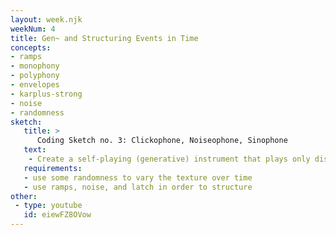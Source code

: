 ```yaml
---
layout: week.njk
weekNum: 4
title: Gen~ and Structuring Events in Time 
concepts: 
- ramps
- monophony
- polyphony
- envelopes
- karplus-strong
- noise 
- randomness
sketch:
   title: > 
      Coding Sketch no. 3: Clickophone, Noiseophone, Sinophone
   text: 
    - Create a self-playing (generative) instrument that plays only discrete clicks, sine tones, and white noise.  
   requirements: 
   - use some randomness to vary the texture over time
   - use ramps, noise, and latch in order to structure  
other:
 - type: youtube
   id: eiewFZ8OVow 
---
```


